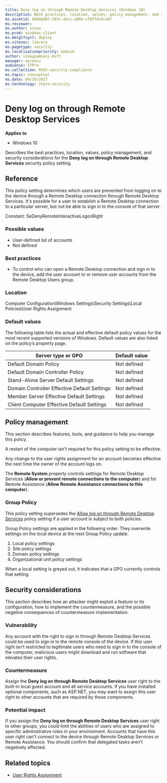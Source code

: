 ```yaml
---
title: Deny log on through Remote Desktop Services (Windows 10)
description: Best practices, location, values, policy management, and security considerations for the security policy setting, Deny log on through Remote Desktop Services.
ms.assetid: 84bbb807-287c-4acc-a094-cf0ffdcbca67
ms.reviewer: 
ms.author: vinpa
ms.prod: windows-client
ms.mktglfcycl: deploy
ms.sitesec: library
ms.pagetype: security
ms.localizationpriority: medium
author: vinaypamnani-msft
manager: aaroncz
audience: ITPro
ms.collection: M365-security-compliance
ms.topic: conceptual
ms.date: 04/19/2017
ms.technology: itpro-security
---
```


# Deny log on through Remote Desktop Services

**Applies to**
-   Windows 10

Describes the best practices, location, values, policy management, and security considerations for the **Deny log on through Remote Desktop Services** security policy setting.

## Reference

This policy setting determines which users are prevented from logging on to the device through a Remote Desktop connection through Remote Desktop Services. It's possible for a user to establish a Remote Desktop connection to a particular server, but not be able to sign in to the console of that server.

Constant: SeDenyRemoteInteractiveLogonRight

### Possible values

-   User-defined list of accounts
-   Not defined

### Best practices

-   To control who can open a Remote Desktop connection and sign in to the device, add the user account to or remove user accounts from the Remote Desktop Users group.

### Location

Computer Configuration\\Windows Settings\\Security Settings\\Local Policies\\User Rights Assignment

### Default values

The following table lists the actual and effective default policy values for the most recent supported versions of Windows. Default values are also listed on the policy’s property page.

| Server type or GPO | Default value |
| - | - |
| Default Domain Policy | Not defined |
| Default Domain Controller Policy | Not defined| 
| Stand-Alone Server Default Settings | Not defined| 
| Domain Controller Effective Default Settings | Not defined| 
| Member Server Effective Default Settings | Not defined| 
| Client Computer Effective Default Settings | Not defined| 
 
## Policy management

This section describes features, tools, and guidance to help you manage this policy.

A restart of the computer isn't required for this policy setting to be effective.

Any change to the user rights assignment for an account becomes effective the next time the owner of the account logs on.

The **Remote System** property controls settings for Remote Desktop Services (**Allow or prevent remote connections to the computer**) and for Remote Assistance (**Allow Remote Assistance connections to this computer**).

### Group Policy

This policy setting supersedes the [Allow log on through Remote Desktop Services](allow-log-on-through-remote-desktop-services.md) policy setting if a user account is subject to both policies.

Group Policy settings are applied in the following order. They overwrite settings on the local device at the next Group Policy update.

1.  Local policy settings
2.  Site policy settings
3.  Domain policy settings
4.  Organizational unit policy settings

When a local setting is greyed out, it indicates that a GPO currently controls that setting.

## Security considerations

This section describes how an attacker might exploit a feature or its configuration, how to implement the countermeasure, and the possible negative consequences of countermeasure implementation.

### Vulnerability

Any account with the right to sign in through Remote Desktop Services could be used to sign in to the remote console of the device. If this user right isn't restricted to legitimate users who need to sign in to the console of the computer, malicious users might download and run software that elevates their user rights.

### Countermeasure

Assign the **Deny log on through Remote Desktop Services** user right to the built-in local guest account and all service accounts. If you have installed optional components, such as ASP.NET, you may want to assign this user right to other accounts that are required by those components.

### Potential impact

If you assign the **Deny log on through Remote Desktop Services** user right to other groups, you could limit the abilities of users who are assigned to specific administrative roles in your environment. Accounts that have this user right can't connect to the device through Remote Desktop Services or Remote Assistance. You should confirm that delegated tasks aren't negatively affected.

## Related topics

- [User Rights Assignment](user-rights-assignment.md)
